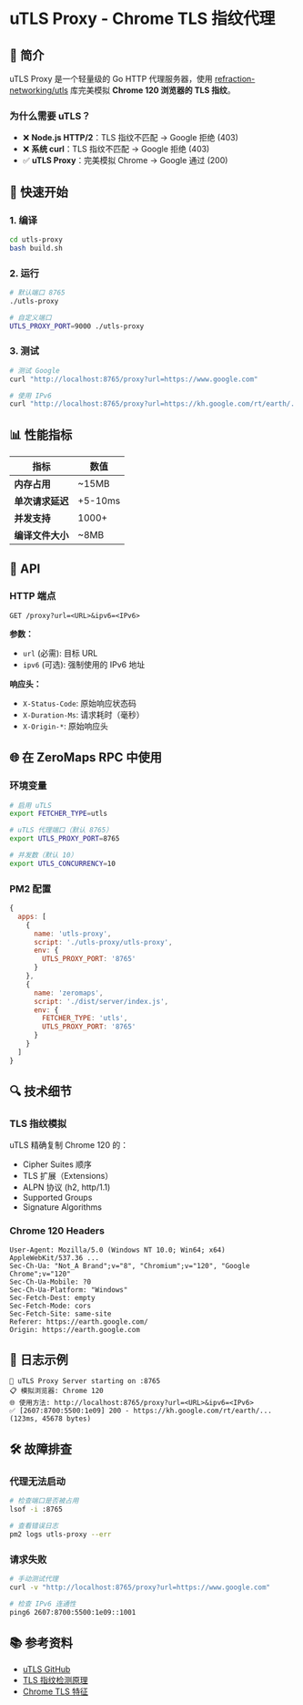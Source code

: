 # uTLS Proxy - Chrome TLS 指纹代理

## 📖 简介

uTLS Proxy 是一个轻量级的 Go HTTP 代理服务器，使用 [refraction-networking/utls](https://github.com/refraction-networking/utls) 库完美模拟 **Chrome 120 浏览器的 TLS 指纹**。

### 为什么需要 uTLS？

- ❌ **Node.js HTTP/2**：TLS 指纹不匹配 → Google 拒绝 (403)
- ❌ **系统 curl**：TLS 指纹不匹配 → Google 拒绝 (403)
- ✅ **uTLS Proxy**：完美模拟 Chrome → Google 通过 (200)

## 🚀 快速开始

### 1. 编译

```bash
cd utls-proxy
bash build.sh
```

### 2. 运行

```bash
# 默认端口 8765
./utls-proxy

# 自定义端口
UTLS_PROXY_PORT=9000 ./utls-proxy
```

### 3. 测试

```bash
# 测试 Google
curl "http://localhost:8765/proxy?url=https://www.google.com"

# 使用 IPv6
curl "http://localhost:8765/proxy?url=https://kh.google.com/rt/earth/...&ipv6=2607:8700:5500:1e09::1001"
```

## 📊 性能指标

| 指标 | 数值 |
|------|------|
| **内存占用** | ~15MB |
| **单次请求延迟** | +5-10ms |
| **并发支持** | 1000+ |
| **编译文件大小** | ~8MB |

## 🔧 API

### HTTP 端点

```
GET /proxy?url=<URL>&ipv6=<IPv6>
```

**参数：**
- `url` (必需): 目标 URL
- `ipv6` (可选): 强制使用的 IPv6 地址

**响应头：**
- `X-Status-Code`: 原始响应状态码
- `X-Duration-Ms`: 请求耗时（毫秒）
- `X-Origin-*`: 原始响应头

## 🌐 在 ZeroMaps RPC 中使用

### 环境变量

```bash
# 启用 uTLS
export FETCHER_TYPE=utls

# uTLS 代理端口（默认 8765）
export UTLS_PROXY_PORT=8765

# 并发数（默认 10）
export UTLS_CONCURRENCY=10
```

### PM2 配置

```javascript
{
  apps: [
    {
      name: 'utls-proxy',
      script: './utls-proxy/utls-proxy',
      env: {
        UTLS_PROXY_PORT: '8765'
      }
    },
    {
      name: 'zeromaps',
      script: './dist/server/index.js',
      env: {
        FETCHER_TYPE: 'utls',
        UTLS_PROXY_PORT: '8765'
      }
    }
  ]
}
```

## 🔍 技术细节

### TLS 指纹模拟

uTLS 精确复制 Chrome 120 的：
- Cipher Suites 顺序
- TLS 扩展（Extensions）
- ALPN 协议 (h2, http/1.1)
- Supported Groups
- Signature Algorithms

### Chrome 120 Headers

```
User-Agent: Mozilla/5.0 (Windows NT 10.0; Win64; x64) AppleWebKit/537.36 ...
Sec-Ch-Ua: "Not_A Brand";v="8", "Chromium";v="120", "Google Chrome";v="120"
Sec-Ch-Ua-Mobile: ?0
Sec-Ch-Ua-Platform: "Windows"
Sec-Fetch-Dest: empty
Sec-Fetch-Mode: cors
Sec-Fetch-Site: same-site
Referer: https://earth.google.com/
Origin: https://earth.google.com
```

## 📝 日志示例

```
🚀 uTLS Proxy Server starting on :8765
📋 模拟浏览器: Chrome 120
🌐 使用方法: http://localhost:8765/proxy?url=<URL>&ipv6=<IPv6>
✅ [2607:8700:5500:1e09] 200 - https://kh.google.com/rt/earth/... (123ms, 45678 bytes)
```

## 🛠️ 故障排查

### 代理无法启动

```bash
# 检查端口是否被占用
lsof -i :8765

# 查看错误日志
pm2 logs utls-proxy --err
```

### 请求失败

```bash
# 手动测试代理
curl -v "http://localhost:8765/proxy?url=https://www.google.com"

# 检查 IPv6 连通性
ping6 2607:8700:5500:1e09::1001
```

## 📚 参考资料

- [uTLS GitHub](https://github.com/refraction-networking/utls)
- [TLS 指纹检测原理](https://ja3er.com/)
- [Chrome TLS 特征](https://tlsfingerprint.io/)

